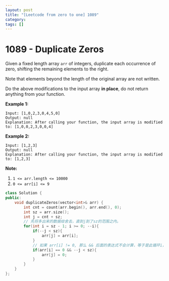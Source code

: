 ```yaml
---
layout: post
title: "[Leetcode from zero to one] 1089"
category: 
tags: []
---
```


# 1089 - Duplicate Zeros

Given a fixed length array `arr` of integers, duplicate each occurrence of zero, shifting the remaining elements to the right.

Note that elements beyond the length of the original array are not written.

Do the above modifications to the input array **in place**, do not return anything from your function.

 

**Example 1:**

```
Input: [1,0,2,3,0,4,5,0]
Output: null
Explanation: After calling your function, the input array is modified to: [1,0,0,2,3,0,0,4]
```

**Example 2:**

```
Input: [1,2,3]
Output: null
Explanation: After calling your function, the input array is modified to: [1,2,3]
```

 

**Note:**

1. `1 <= arr.length <= 10000`
2. `0 <= arr[i] <= 9`

```c++
class Solution {
public:
    void duplicateZeros(vector<int>& arr) {
        int cnt = count(arr.begin(), arr.end(), 0);
        int sz = arr.size();
        int j = cnt + sz;
      	// 先将多出来的数据给舍去，直到j到了sz的范围之内。
        for(int i = sz - 1; i >= 0; --i){
            if(--j < sz){
                arr[j] = arr[i];
            }
          	// 如果 arr[i] != 0, 那么 && 后面的表达式不会计算，等于是此循环i， j 都往后走了一步。 否则 j 往后走两步。也就是空出来一个0的位置。
            if(arr[i] == 0 && --j < sz){
                arr[j] = 0;
            }
        }
    }
};
```

